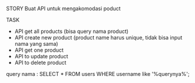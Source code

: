 STORY 
Buat API untuk mengakomodasi poduct 

TASK 
- API get all products (bisa query nama product)
- API create new product (product name harus unique, tidak bisa input nama yang sama)
- API get one product
- API to update product
- API to delete product 

query nama : SELECT * FROM users WHERE username like '%querynya%';